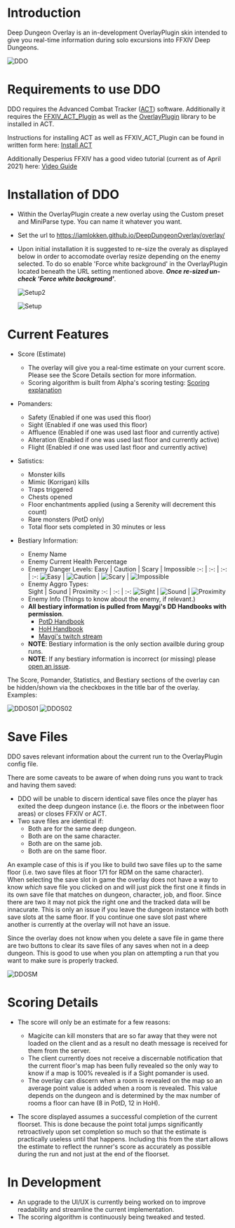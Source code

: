 # Introduction

Deep Dungeon Overlay is an in-development OverlayPlugin skin intended to give you real-time information during solo excursions into FFXIV Deep Dungeons.

![DDO](overlay/docs/DetailsFull01.png?raw=true)

# Requirements to use DDO

DDO requires the Advanced Combat Tracker ([ACT](https://advancedcombattracker.com/)) software.  Additionally it requires the [FFXIV_ACT_Plugin](https://github.com/ravahn/FFXIV_ACT_Plugin) as well as the [OverlayPlugin](https://github.com/ngld/OverlayPlugin) library to be installed in ACT.

Instructions for installing ACT as well as FFXIV_ACT_Plugin can be found in written form here: [Install ACT](https://github.com/FFXIV-ACT/setup-guide)

Additionally Desperius FFXIV has a good video tutorial (current as of April 2021) here: [Video Guide](https://www.youtube.com/watch?v=urZTrF864x8&t=0s)

# Installation of DDO

- Within the OverlayPlugin create a new overlay using the Custom preset and MiniParse type.  You can name it whatever you want.
- Set the url to https://iamlokken.github.io/DeepDungeonOverlay/overlay/
- Upon initial installation it is suggested to re-size the overaly as displayed below in order to accomodate overlay resize depending on the enemy selected.  To do so enable 'Force white background' in the OverlayPlugin located beneath the URL setting mentioned above.  _**Once re-sized un-check 'Force white background'**_.

	![Setup2](overlay/docs/Resize02.png?raw=true)
	
	![Setup](overlay/docs/Resize01.png?raw=true) 

# Current Features

* Score (Estimate)
	* The overlay will give you a real-time estimate on your current score.  Please see the Score Details section for more information.
	* Scoring algorithm is built from Alpha's scoring testing: [Scoring explanation](https://docs.google.com/document/d/1MnR2Xtj2lol1LESgscI6yi_1xcAeP3FBwJecbD-EiwE/edit)
	 
* Pomanders:
	* Safety (Enabled if one was used this floor)
	* Sight (Enabled if one was used this floor)
	* Affluence (Enabled if one was used last floor and currently active)
	* Alteration (Enabled if one was used last floor and currently active)
	* Flight (Enabled if one was used last floor and currently active)

* Satistics:
	* Monster kills
	* Mimic (Korrigan) kills
	* Traps triggered 
	* Chests opened
	* Floor enchantments applied (using a Serenity will decrement this count)
	* Rare monsters (PotD only)
	* Total floor sets completed in 30 minutes or less
	
* Bestiary Information:
    * Enemy Name
	* Enemy Current Health Percentage
	* Enemy Danger Levels:
		Easy | Caution | Scary | Impossible
		:-: | :-: | :-: | :-: 
		![Easy](overlay/img/Easy.png) | ![Caution](overlay/img/Caution.png) | ![Scary](overlay/img/Scary.png) | ![Impossible](overlay/img/Impossible.png)
	* Enemy Aggro Types:	
		Sight | Sound | Proximity
		:-: | :-: | :-:
		![Sight](overlay/img/Sight.png) | ![Sound](overlay/img/Sound.png) | ![Proximity](overlay/img/Proximity.png)
	* Enemy Info (Things to know about the enemy, if relevant.)
	* __All bestiary information is pulled from Maygi's DD Handbooks with permission__.
		* [PotD Handbook](https://docs.google.com/document/d/e/2PACX-1vQpzFuhmSwTXuZSmtnKLNgQ0nRhumCFaB8NvCXFXSjrBHPRT5lXY8jMR4RaCK1aNfcl_G5ph5DNNwfl/pub)
		* [HoH Handbook](https://docs.google.com/document/d/1YVBSTOgJO-xOAB6YyKZEZRikjXFPle6Ihf_E7VdmQnI/edit)
		* [Maygi's twitch stream](https://www.twitch.tv/maygii)
	* **NOTE**: Bestiary information is the only section availble during group runs.
	* **NOTE**: If any bestiary information is incorrect (or missing) please [open an issue](https://github.com/IAmLokken/DeepDungeonOverlay/issues).

The Score, Pomander, Statistics, and Bestiary sections of the overlay can be hidden/shown via the checkboxes in the title bar of the overlay. Examples:

![DDOS01](overlay/docs/DetailsSimple01.png?raw=true) ![DDOS02](overlay/docs/DetailsSimple02.png?raw=true)

# Save Files

DDO saves relevant information about the current run to the OverlayPlugin config file.

There are some caveats to be aware of when doing runs you want to track and having them saved:
* DDO will be unable to discern identical save files once the player has exited the deep dungeon instance (i.e. the floors or the inbetween floor areas) or closes FFXIV or ACT.
* Two save files are identical if:
	* Both are for the same deep dungeon.
	* Both are on the same character.
	* Both are on the same job. 
	* Both are on the same floor.

An example case of this is if you like to build two save files up to the same floor (i.e. two save files at floor 171 for RDM on the same character).  
When selecting the save slot in game the overlay does not have a way to know _which_ save file you clicked on and will just pick the first one it finds in its own save file that matches on dungeon, character, job, and floor.  Since there are two it may not pick the right one and the tracked data will be innacurate.
This is only an issue if you leave the dungeon instance with both save slots at the same floor.  If you continue one save slot past where another is currently at the overlay will not have an issue.

Since the overlay does not know when you delete a save file in game there are two buttons to clear its save files of any saves when not in a deep dungeon.  This is good to use when you plan on attempting a run that you want to make sure is properly tracked.

![DDOSM](overlay/docs/SaveManager.png?raw=true)

# Scoring Details

* The score will only be an estimate for a few reasons:
    * Magicite can kill monsters that are so far away that they were not loaded on the client and as a result no death message is received for them from the server.
    * The client currently does not receive a discernable notification that the current floor's map has been fully revealed so the only way to know if a map is 100% revealed is if a Sight pomander is used.
    * The overlay can discern when a room is revealed on the map so an average point value is added when a room is revealed.  This value depends on the dungeon and is determined by the max number of rooms a floor can have (8 in PotD, 12 in HoH).

* The score displayed assumes a successful completion of the current floorset. This is done because the point total jumps significantly retroactively upon set completion so much so that the estimate is practically useless until that happens.  Including this from the start allows the estimate to reflect the runner's score as accurately as possible during the run and not just at the end of the floorset.

# In Development

* An upgrade to the UI/UX is currently being worked on to improve readability and streamline the current implementation.
* The scoring algorithm is continuously being tweaked and tested.
